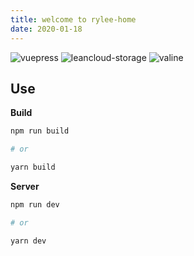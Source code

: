 ```yaml
---
title: welcome to rylee-home
date: 2020-01-18
---
```


![vuepress](https://img.shields.io/badge/vuepress-0.14.8-brightgreen.svg)
![leancloud-storage](https://img.shields.io/badge/leancloud--storage-3.10.1-orange.svg)
![valine](https://img.shields.io/badge/valine-1.3.4-blue.svg)



## Use

**Build**

```bash
npm run build

# or

yarn build
```

**Server**

```bash
npm run dev

# or

yarn dev
```
